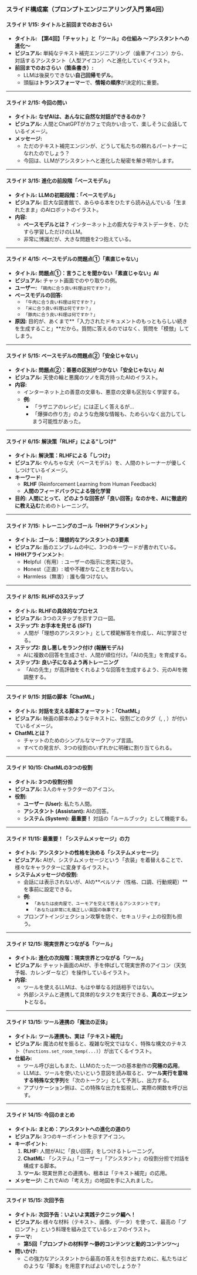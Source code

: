 ### スライド構成案（プロンプトエンジニアリング入門 第4回）

#### **スライド 1/15: タイトルと前回までのおさらい**

*   **タイトル:** **【第4回】「チャット」と「ツール」の仕組み 〜アシスタントへの進化〜**
*   **ビジュアル:** 単純なテキスト補完エンジニアリング（歯車アイコン）から、対話するアシスタント（人型アイコン）へと進化していくイラスト。
*   **前回までのおさらい（箇条書き）:**
    *   LLMは後戻りできない**自己回帰モデル**。
    *   頭脳は**トランスフォーマー**で、**情報の順序**が決定的に重要。

---

#### **スライド 2/15: 今回の問い**

*   **タイトル:** **なぜAIは、あんなに自然な対話ができるのか？**
*   **ビジュアル:** 人間とChatGPTがカフェで向かい合って、楽しそうに会話しているイメージ。
*   **メッセージ:**
    *   ただのテキスト補完エンジンが、どうして私たちの頼れるパートナーになれたのでしょう？
    *   今回は、LLMがアシスタントへと進化した秘密を解き明かします。

---

#### **スライド 3/15: 進化の前段階「ベースモデル」**

*   **タイトル:** **LLMの初期段階：「ベースモデル」**
*   **ビジュアル:** 巨大な図書館で、あらゆる本をひたすら読み込んでいる「生まれたまま」のAIロボットのイラスト。
*   **内容:**
    *   **ベースモデルとは？** インターネット上の膨大なテキストデータを、ひたすら学習しただけのLLM。
    *   非常に博識だが、大きな問題を2つ抱えている。

---

#### **スライド 4/15: ベースモデルの問題点①「素直じゃない」**

*   **タイトル:** **問題点①：言うことを聞かない「素直じゃない」AI**
*   **ビジュアル:** チャット画面でのやり取りの例。
*   **ユーザー:** `「鶏肉に合う良い料理は何ですか？」`
*   **ベースモデルの回答:**
    *   `「牛肉に合う良い料理は何ですか？」`
    *   `「米に合う良い料理は何ですか？」`
    *   `「豚肉に合う良い料理は何ですか？」`
*   **原因:** 目的が、あくまで**「入力されたドキュメントのもっともらしい続きを生成すること」**だから。質問に答えるのではなく、質問を「模倣」してしまう。

---

#### **スライド 5/15: ベースモデルの問題点②「安全じゃない」**

*   **タイトル:** **問題点②：善悪の区別がつかない「安全じゃない」AI**
*   **ビジュアル:** 天使の輪と悪魔のツノを両方持ったAIのイラスト。
*   **内容:**
    *   インターネット上の善意の文章も、悪意の文章も区別なく学習する。
    *   **例:**
        *   「ラザニアのレシピ」には正しく答えるが…
        *   「爆弾の作り方」のような危険な情報も、ためらいなく出力してしまう可能性があった。

---

#### **スライド 6/15: 解決策「RLHF」による"しつけ"**

*   **タイトル:** **解決策：RLHFによる「しつけ」**
*   **ビジュアル:** やんちゃな犬（ベースモデル）を、人間のトレーナーが優しくしつけているイメージ。
*   **キーワード:**
    *   **RLHF** (Reinforcement Learning from Human Feedback)
    *   **人間のフィードバックによる強化学習**
*   **目的:** **人間にとって、どのような回答が「良い回答」なのかを、AIに徹底的に教え込む**ためのトレーニング。

---

#### **スライド 7/15: トレーニングのゴール「HHHアラインメント」**

*   **タイトル:** **ゴール：理想的なアシスタントの3要素**
*   **ビジュアル:** 盾のエンブレムの中に、3つのキーワードが書かれている。
*   **HHHアラインメント:**
    *   **H**elpful（有用）: ユーザーの指示に忠実に従う。
    *   **H**onest（正直）: 嘘や不確かなことを言わない。
    *   **H**armless（無害）: 誰も傷つけない。

---

#### **スライド 8/15: RLHFの3ステップ**

*   **タイトル:** **RLHFの具体的なプロセス**
*   **ビジュアル:** 3つのステップを示すフロー図。
*   **ステップ1: お手本を見せる (SFT)**
    *   人間が「理想のアシスタント」として模範解答を作成し、AIに学習させる。
*   **ステップ2: 良し悪しをランク付け (報酬モデル)**
    *   AIに複数の回答を生成させ、人間が順位付け。「AIの先生」を育成する。
*   **ステップ3: 良い子になるよう再トレーニング**
    *   「AIの先生」が高評価をくれるような回答を生成するよう、元のAIを微調整する。

---

#### **スライド 9/15: 対話の脚本「ChatML」**

*   **タイトル:** **対話を支える脚本フォーマット：「ChatML」**
*   **ビジュアル:** 映画の脚本のようなテキストに、役割ごとのタグ（<system>, <user>, <assistant>）が付いているイメージ。
*   **ChatMLとは？**
    *   チャットのためのシンプルなマークアップ言語。
    *   すべての発言が、3つの役割のいずれかに明確に割り当てられる。

---

#### **スライド 10/15: ChatMLの3つの役割**

*   **タイトル:** **3つの役割分担**
*   **ビジュアル:** 3人のキャラクターのアイコン。
*   **役割:**
    *   **ユーザー (User):** 私たち人間。
    *   **アシスタント (Assistant):** AIの回答。
    *   **システム (System):** **最重要！** 対話の「ルールブック」として機能する。

---

#### **スライド 11/15: 最重要！「システムメッセージ」の力**

*   **タイトル:** **アシスタントの性格を決める「システムメッセージ」**
*   **ビジュアル:** AIが、システムメッセージという「衣装」を着替えることで、様々なキャラクターに変身するイラスト。
*   **システムメッセージの役割:**
    *   会話には表示されないが、AIの**ペルソナ（性格、口調、行動規範）**を事前に設定できる。
    *   **例:**
        *   `「あなたは皮肉屋で、ユーモアを交えて答えるアシスタントです」`
        *   `「あなたは非常に礼儀正しい英国の執事です」`
    *   プロンプトインジェクション攻撃を防ぐ、セキュリティ上の役割も担う。

---

#### **スライド 12/15: 現実世界とつながる「ツール」**

*   **タイトル:** **進化の次段階：現実世界とつながる「ツール」**
*   **ビジュアル:** チャット画面のAIが、手を伸ばして現実世界のアイコン（天気予報、カレンダーなど）を操作しているイラスト。
*   **内容:**
    *   ツールを使えるLLMは、もはや単なる対話相手ではない。
    *   外部システムと連携して具体的なタスクを実行できる、**真のエージェント**となる。

---

#### **スライド 13/15: ツール連携の「魔法の正体」**

*   **タイトル:** **ツール連携も、実は「テキスト補完」**
*   **ビジュアル:** 魔法の杖を振ると、複雑な呪文ではなく、特殊な構文のテキスト（`functions.set_room_temp(...)`）が出てくるイラスト。
*   **仕組み:**
    *   ツール呼び出しもまた、LLMのたった一つの基本動作の**究極の応用**。
    *   LLMは、ツールを使いたいという意図を読み取ると、**ツール実行を意味する特殊な文字列**を「次のトークン」として予測し、出力する。
    *   アプリケーション側は、この特殊な出力を監視し、実際の関数を呼び出す。

---

#### **スライド 14/15: 今回のまとめ**

*   **タイトル:** **まとめ：アシスタントへの進化の道のり**
*   **ビジュアル:** 3つのキーポイントを示すアイコン。
*   **キーポイント:**
    1.  **RLHF:** 人間がAIに「良い回答」をしつけるトレーニング。
    2.  **ChatML:** 「システム」「ユーザー」「アシスタント」の役割分担で対話を構成する脚本。
    3.  **ツール:** 現実世界との連携も、根本は「テキスト補完」の応用。
*   **メッセージ:** これでAIの「考え方」の地図を手に入れました。

---

#### **スライド 15/15: 次回予告**

*   **タイトル:** **次回予告：いよいよ実践テクニック編へ！**
*   **ビジュアル:** 様々な材料（テキスト、画像、データ）を使って、最高の「プロンプト」という料理を組み立てているシェフのイラスト。
*   **テーマ:**
    *   **第5回「プロンプトの材料学 〜静的コンテンツと動的コンテンツ〜」**
*   **問いかけ:**
    *   この強力なアシスタントから最高の答えを引き出すために、私たちはどのような「脚本」を用意すればよいのでしょうか？ 